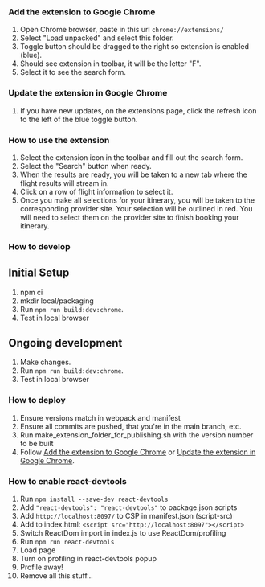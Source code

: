 ### Add the extension to Google Chrome

1. Open Chrome browser, paste in this url `chrome://extensions/`
2. Select "Load unpacked" and select this folder.
3. Toggle button should be dragged to the right so extension is enabled (blue).
4. Should see extension in toolbar, it will be the letter "F".
5. Select it to see the search form.

### Update the extension in Google Chrome

1. If you have new updates, on the extensions page, click the refresh icon to the left of the blue toggle button.

### How to use the extension

1. Select the extension icon in the toolbar and fill out the search form.
2. Select the "Search" button when ready.
3. When the results are ready, you will be taken to a new tab where the flight results will stream in.
4. Click on a row of flight information to select it.
5. Once you make all selections for your itinerary, you will be taken to the corresponding provider site. Your selection will be outlined in red. You will need to select them on the provider site to finish booking your itinerary.

### How to develop

## Initial Setup

1. npm ci
2. mkdir local/packaging
3. Run `npm run build:dev:chrome`.
4. Test in local browser

## Ongoing development

1. Make changes.
2. Run `npm run build:dev:chrome`.
3. Test in local browser

### How to deploy
1. Ensure versions match in webpack and manifest
2. Ensure all commits are pushed, that you're in the main branch, etc.
3. Run make_extension_folder_for_publishing.sh with the version number to be built
4. Follow [Add the extension to Google Chrome](#Add-the-extension-to-Google-Chrome) or [Update the extension in Google Chrome](#Update-the-extension-in-Google-Chrome).


### How to enable react-devtools

1. Run `npm install --save-dev react-devtools`
2. Add `"react-devtools": "react-devtools"` to package.json scripts
3. Add `http://localhost:8097/` to CSP in manifest.json (script-src)
4. Add to index.html: `<script src="http://localhost:8097"></script>`
5. Switch ReactDom import in index.js to use ReactDom/profiling
6. Run `npm run react-devtools`
7. Load page
8. Turn on profiling in react-devtools popup
9. Profile away!
10. Remove all this stuff...